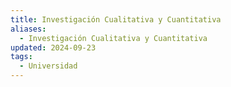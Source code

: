 ```yaml
---
title: Investigación Cualitativa y Cuantitativa
aliases:
  - Investigación Cualitativa y Cuantitativa
updated: 2024-09-23
tags:
  - Universidad
---
```

